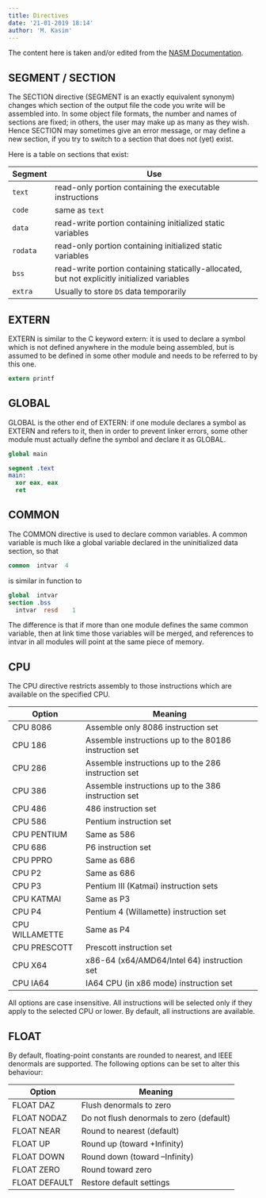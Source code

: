 ```yaml
---
title: Directives
date: '21-01-2019 18:14'
author: 'M. Kasim'
---
```


The content here is taken and/or edited from the [NASM Documentation](https://www.nasm.us/doc/).

## SEGMENT / SECTION
The SECTION directive (SEGMENT is an exactly equivalent synonym) changes which section of the output file the code you write will be assembled into. In some object file formats, the number and names of sections are fixed; in others, the user may make up as many as they wish. Hence SECTION may sometimes give an error message, or may define a new section, if you try to switch to a section that does not (yet) exist.

Here is a table on sections that exist:

| Segment | Use |
|---|-----|
|`text`| read-only portion containing the executable instructions |
|`code`| same as `text` |
|`data`| read-write portion containing initialized static variables |
|`rodata`| read-only portion containing initialized static variables |
|`bss`| read-write portion containing statically-allocated, but not explicitly initialized variables |
|`extra`| Usually to store `DS` data temporarily |


## EXTERN
EXTERN is similar to the C keyword extern: it is used to declare a symbol which is not defined anywhere in the module being assembled, but is assumed to be defined in some other module and needs to be referred to by this one.

```NASM
extern printf
```

## GLOBAL
GLOBAL is the other end of EXTERN: if one module declares a symbol as EXTERN and refers to it, then in order to prevent linker errors, some other module must actually define the symbol and declare it as GLOBAL.

```NASM
global main

segment .text
main:
  xor eax, eax
  ret
```

## COMMON
The COMMON directive is used to declare common variables. A common variable is much like a global variable declared in the uninitialized data section, so that
```NASM
common  intvar  4
```
is similar in function to
```NASM
global  intvar 
section .bss 
  intvar  resd    1
```
The difference is that if more than one module defines the same common variable, then at link time those variables will be merged, and references to intvar in all modules will point at the same piece of memory.


## CPU
The CPU directive restricts assembly to those instructions which are available on the specified CPU.

|Option| Meaning|
|---------|-------------|
|CPU 8086| Assemble only 8086 instruction set|
|CPU 186| Assemble instructions up to the 80186 instruction set|
|CPU 286| Assemble instructions up to the 286 instruction set|
|CPU 386| Assemble instructions up to the 386 instruction set|
|CPU 486| 486 instruction set|
|CPU 586| Pentium instruction set|
|CPU PENTIUM| Same as 586|
|CPU 686| P6 instruction set|
|CPU PPRO| Same as 686|
|CPU P2| Same as 686|
|CPU P3| Pentium III (Katmai) instruction sets|
|CPU KATMAI| Same as P3|
|CPU P4| Pentium 4 (Willamette) instruction set|
|CPU WILLAMETTE| Same as P4|
|CPU PRESCOTT| Prescott instruction set|
|CPU X64| x86-64 (x64/AMD64/Intel 64) instruction set|
|CPU IA64| IA64 CPU (in x86 mode) instruction set|

All options are case insensitive. All instructions will be selected only if they apply to the selected CPU or lower. By default, all instructions are available.

## FLOAT
By default, floating-point constants are rounded to nearest, and IEEE denormals are supported. The following options can be set to alter this behaviour:

|Option|Meaning|
|---------|------------|
|FLOAT DAZ| Flush denormals to zero|
|FLOAT NODAZ| Do not flush denormals to zero (default)|
|FLOAT NEAR| Round to nearest (default)|
|FLOAT UP| Round up (toward +Infinity)|
|FLOAT DOWN| Round down (toward –Infinity)|
|FLOAT ZERO| Round toward zero|
|FLOAT DEFAULT| Restore default settings|

